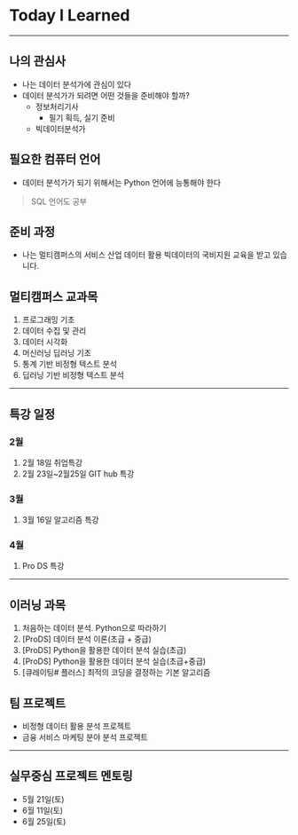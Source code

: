 # Today I Learned
---
## 나의 관심사
- 나는 데이터 분석가에 관심이 있다
- 데이터 분석가가 되려면 어떤 것들을 준비해야 할까?
    - 정보처리기사
        - 필기 획득, 실기 준비
    - 빅데이터분석가

## 필요한 컴퓨터 언어
- 데이터 분석가가 되기 위해서는 Python 언어에 능통해야 한다
> SQL 언어도 공부
## 준비 과정
- 나는 멀티캠퍼스의 서비스 산업 데이터 활용 빅데이터의 국비지원 교육을 받고 있습니다.



## 멀티캠퍼스 교과목

1. 프로그래밍 기초
2. 데이터 수집 및 관리
3. 데이터 시각화
4. 머신러닝 딥러닝 기초
5. 통계 기반 비정형 텍스트 분석
6. 딥러닝 기반 비정형 텍스트 분석

---

## 특강 일정

### 2월 

1. 2월 18일 취업특강
2. 2월 23일~2월25일 GIT hub 특강

### 3월 

1. 3월 16일 알고리즘 특강

### 4월

1. Pro DS 특강

---

## 이러닝 과목

1. 처음하는 데이터 분석. Python으로 따라하기
2. [ProDS] 데이터 분석 이론(초급 + 중급)
3. [ProDS] Python을 활용한 데이터 분석 실습(초급)
4. [ProDS] Python을 활용한 데이터 분석 실습(초급+중급)
5. [큐레이팅# 플러스] 최적의 코딩을 결정하는 기본 알고리즘



## 팀 프로젝트

- 비정형 데이터 활용 분석 프로젝트
- 금융 서비스 마케팅 분야 분석 프로젝트

---

## 실무중심 프로젝트 멘토링

- 5월 21일(토)
- 6월 11일(토)
- 6월 25일(토)

